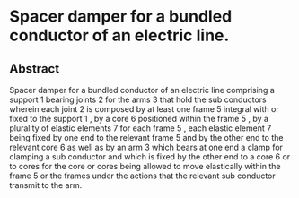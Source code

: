 # Spacer damper for a bundled conductor of an electric line.

## Abstract
Spacer damper for a bundled conductor of an electric line comprising a support 1 bearing joints 2 for the arms 3 that hold the sub conductors wherein each joint 2 is composed by at least one frame 5 integral with or fixed to the support 1 , by a core 6 positioned within the frame 5 , by a plurality of elastic elements 7 for each frame 5 , each elastic element 7 being fixed by one end to the relevant frame 5 and by the other end to the relevant core 6 as well as by an arm 3 which bears at one end a clamp for clamping a sub conductor and which is fixed by the other end to a core 6 or to cores for the core or cores being allowed to move elastically within the frame 5 or the frames under the actions that the relevant sub conductor transmit to the arm.